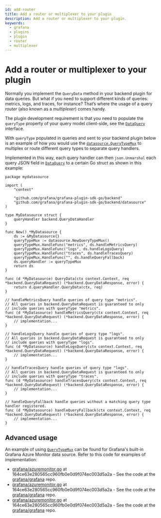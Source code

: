 ```yaml
---
id: add-router
title: Add a router or multiplexer to your plugin
description: Add a router or multiplexer to your plugin.
keywords:
  - grafana
  - plugins
  - plugin
  - router
  - multiplexer
---
```


# Add a router or multiplexer to your plugin

Normally you implement the `QueryData` method in your backend plugin for data queries. But what if you need to support different kinds of queries: metrics, logs, and traces, for instance? That’s where the usage of a query _router_ (also known as a _multiplexer_) comes handy.

The plugin development requirement is that you need to populate the `queryType` property of your query model client-side, see the [`DataQuery`](https://github.com/grafana/grafana/blob/a728e9b4ddb6532b9fa2f916df106e792229e3e0/packages/grafana-data/src/types/query.ts#L47) interface.

With `queryType` populated in queries and sent to your backend plugin below is an example of how you would use the [`datasource.QueryTypeMux`](https://pkg.go.dev/github.com/grafana/grafana-plugin-sdk-go/backend/datasource#QueryTypeMux) to multiplex or route different query types to separate query handlers.

Implemented in this way, each query handler can then `json.Unmarshal` each query JSON field in [`DataQuery`](https://pkg.go.dev/github.com/grafana/grafana-plugin-sdk-go/backend#DataQuery) to a certain Go struct as shown in this example:

```
package mydatasource

import (
	"context"

	"github.com/grafana/grafana-plugin-sdk-go/backend"
	"github.com/grafana/grafana-plugin-sdk-go/backend/datasource"
)

type MyDatasource struct {
	queryHandler backend.QueryDataHandler
}

func New() *MyDatasource {
	ds := &MyDatasource{}
	queryTypeMux := datasource.NewQueryTypeMux()
	queryTypeMux.HandleFunc("metrics", ds.handleMetricsQuery)
	queryTypeMux.HandleFunc("logs", ds.handleLogsQuery)
	queryTypeMux.HandleFunc("traces", ds.handleTracesQuery)
	queryTypeMux.HandleFunc("", ds.handleQueryFallback)
	ds.queryHandler := queryTypeMux
	return ds
}

func (d *MyDatasource) QueryData(ctx context.Context, req *backend.QueryDataRequest) (*backend.QueryDataResponse, error) {
	return d.queryHandler.QueryData(ctx, req)
}

// handleMetricsQuery handle queries of query type "metrics".
// All queries in backend.QueryDataRequest is guaranteed to only
// include queries with queryType "metrics".
func (d *MyDatasource) handleMetricsQuery(ctx context.Context, req *backend.QueryDataRequest) (*backend.QueryDataResponse, error) {
	// implementation...
}

// handleLogsQuery handle queries of query type "logs".
// All queries in backend.QueryDataRequest is guaranteed to only
// include queries with queryType "logs".
func (d *MyDatasource) handleLogsQuery(ctx context.Context, req *backend.QueryDataRequest) (*backend.QueryDataResponse, error) {
	// implementation...
}

// handleTracesQuery handle queries of query type "logs".
// All queries in backend.QueryDataRequest is guaranteed to only
// include queries with queryType "traces".
func (d *MyDatasource) handleTracesQuery(ctx context.Context, req *backend.QueryDataRequest) (*backend.QueryDataResponse, error) {
	// implementation...
}

// handleQueryFallback handle queries without a matching query type handler registered.
func (d *MyDatasource) handleQueryFallback(ctx context.Context, req *backend.QueryDataRequest) (*backend.QueryDataResponse, error) {
	// implementation...
}
```

## Advanced usage

An example of using [`QueryTypeMux`](https://pkg.go.dev/github.com/grafana/grafana-plugin-sdk-go/backend/datasource#QueryTypeMux) can be found for Grafana's built-in Grafana Azure Monitor data source. Refer to this code for examples of implementation:

- [grafana/azuremonitor.go](https://github.com/grafana/grafana/blob/164ce63e280565cc960fb0e0d9f074ec003d5a2a/pkg/tsdb/azuremonitor/azuremonitor.go#L49) at 164ce63e280565cc960fb0e0d9f074ec003d5a2a - See the code at the [grafana/grafana](https://github.com/grafana/grafana/blob/164ce63e280565cc960fb0e0d9f074ec003d5a2a/pkg/tsdb/azuremonitor/azuremonitor.go#L49) repo.
- [grafana/azuremonitor.go](https://github.com/grafana/grafana/blob/164ce63e280565cc960fb0e0d9f074ec003d5a2a/pkg/tsdb/azuremonitor/azuremonitor.go#L182-L201) at 164ce63e280565cc960fb0e0d9f074ec003d5a2a - See the code at the [grafana/grafana](https://github.com/grafana/grafana/blob/164ce63e280565cc960fb0e0d9f074ec003d5a2a/pkg/tsdb/azuremonitor/azuremonitor.go#L182-L201) repo.
- [grafana/azuremonitor.go](https://github.com/grafana/grafana/blob/164ce63e280565cc960fb0e0d9f074ec003d5a2a/pkg/tsdb/azuremonitor/azuremonitor.go#L55-L57) at 164ce63e280565cc960fb0e0d9f074ec003d5a2a - See the code at the [grafana/grafana](https://github.com/grafana/grafana/blob/164ce63e280565cc960fb0e0d9f074ec003d5a2a/pkg/tsdb/azuremonitor/azuremonitor.go#L55-L57) repo.
